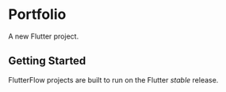 # Portfolio

A new Flutter project.

## Getting Started

FlutterFlow projects are built to run on the Flutter _stable_ release.
